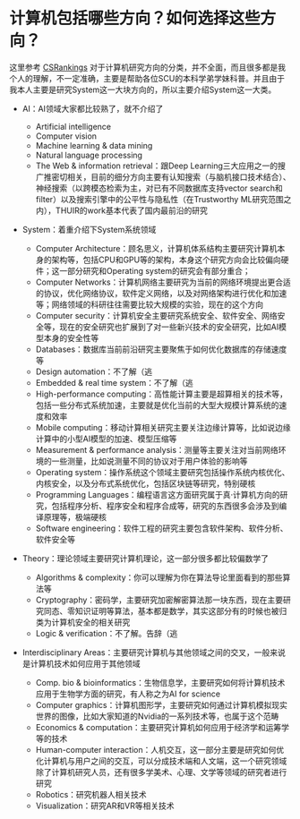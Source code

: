 # 计算机包括哪些方向？如何选择这些方向？

这里参考 [CSRankings](https://csrankings.org/) 对于计算机研究方向的分类，并不全面，而且很多都是我个人的理解，不一定准确，主要是帮助各位SCU的本科学弟学妹科普。并且由于我本人主要是研究System这一大块方向的，所以主要介绍System这一大类。

- AI：AI领域大家都比较熟了，就不介绍了
  - Artificial intelligence
  - Computer vision
  - Machine learning & data mining
  - Natural language processing
  - The Web & information retrieval：跟Deep Learning三大应用之一的搜广推密切相关，目前的细分方向主要有认知搜索（与脑机接口技术结合）、神经搜索（以跨模态检索为主，对已有不同数据库支持vector search和filter）以及搜索引擎中的公平性与隐私性（在Trustworthy ML研究范围之内），THUIR的work基本代表了国内最前沿的研究

- System：着重介绍下System系统领域
  - Computer Architecture：顾名思义，计算机体系结构主要研究计算机本身的架构等，包括CPU和GPU等的架构，本身这个研究方向会比较偏向硬件；这一部分研究和Operating system的研究会有部分重合；
  - Computer Networks：计算机网络主要研究为当前的网络环境提出更合适的协议，优化网络协议，软件定义网络，以及对网络架构进行优化和加速等；网络领域的科研往往需要比较大规模的实验，现在的这个方向
  - Computer security：计算机安全主要研究系统安全、软件安全、网络安全等，现在的安全研究也扩展到了对一些新兴技术的安全研究，比如AI模型本身的安全性等
  - Databases：数据库当前前沿研究主要聚焦于如何优化数据库的存储速度等
  - Design automation：不了解（逃
  - Embedded & real time system：不了解（逃
  - High-performance computing：高性能计算主要是超算相关的技术等，包括一些分布式系统加速，主要就是优化当前的大型大规模计算系统的速度和效率
  - Mobile computing：移动计算相关研究主要关注边缘计算等，比如说边缘计算中的小型AI模型的加速、模型压缩等
  - Measurement & performance analysis：测量等主要关注对当前网络环境的一些测量，比如说测量不同的协议对于用户体验的影响等
  - Operating system：操作系统这个领域主要研究包括操作系统内核优化、内核安全，以及分布式系统优化，包括区块链等研究，特别硬核
  - Programming Languages：编程语言这方面研究属于真·计算机方向的研究，包括程序分析、程序安全和程序合成等，研究的东西很多会涉及到编译原理等，极端硬核
  - Software engineering：软件工程的研究主要包含软件架构、软件分析、软件安全等
- Theory：理论领域主要研究计算机理论，这一部分很多都比较偏数学了
  - Algorithms & complexity：你可以理解为你在算法导论里面看到的那些算法等
  - Cryptography：密码学，主要研究加密解密算法那一块东西，现在主要研究同态、零知识证明等算法，基本都是数学，其实这部分有的时候也被归类为计算机安全的相关研究
  - Logic & verification：不了解。告辞（逃

- Interdisciplinary Areas：主要研究计算机与其他领域之间的交叉，一般来说是计算机技术如何应用于其他领域
  - Comp. bio & bioinformatics：生物信息学，主要研究如何将计算机技术应用于生物学方面的研究，有人称之为AI for science
  - Computer graphics：计算机图形学，主要研究如何通过计算机模拟现实世界的图像，比如大家知道的Nvidia的一系列技术等，也属于这个范畴
  - Economics & computation：主要研究计算机如何应用于经济学和运筹学等的技术
  - Human-computer interaction：人机交互，这一部分主要是研究如何优化计算机与用户之间的交互，可以分成技术端和人文端，这一个研究领域除了计算机研究人员，还有很多学美术、心理、文学等领域的研究者进行研究
  - Robotics：研究机器人相关技术
  - Visualization：研究AR和VR等相关技术
